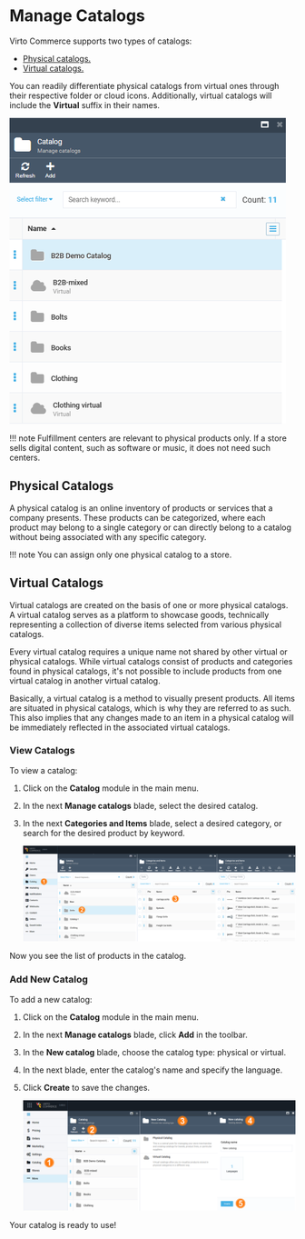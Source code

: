 # Manage Catalogs

Virto Commerce supports two types of catalogs:

* [Physical catalogs.](add-new-catalog.md#physical-catalogs)
* [Virtual catalogs.](add-new-catalog.md#virtual-catalogs)

You can readily differentiate physical catalogs from virtual ones through their respective folder or cloud icons. Additionally, virtual catalogs will include the **Virtual** suffix in their names.

![Physical vs. Virtual catalogs](media/physical-virtual-catalogs.png)

!!! note
	Fulfillment centers are relevant to physical products only. If a store sells digital content, such as software or music, it does not need such centers.

## Physical Catalogs

A physical catalog is an online inventory of products or services that a company presents. These products can be categorized, where each product may belong to a single category or can directly belong to a catalog without being associated with any specific category.

!!! note
	You can assign only one physical catalog to a store.

## Virtual Catalogs

Virtual catalogs are created on the basis of one or more physical catalogs. A virtual catalog serves as a platform to showcase goods, technically representing a collection of diverse items selected from various physical catalogs.

Every virtual catalog requires a unique name not shared by other virtual or physical catalogs. While virtual catalogs consist of products and categories found in physical catalogs, it's not possible to include products from one virtual catalog in another virtual catalog.

Basically, a virtual catalog is a method to visually present products. All items are situated in physical catalogs, which is why they are referred to as such. This also implies that any changes made to an item in a physical catalog will be immediately reflected in the associated virtual catalogs.

### View Catalogs

To view a catalog:

1. Click on the **Catalog** module in the main menu.
1. In the next **Manage catalogs** blade, select the desired catalog.
1. In the next **Categories and Items** blade, select a desired category, or search for the desired product by keyword.

	![View catalogs](media/view-catalogs.png)

Now you see the list of products in the catalog.

### Add New Catalog

To add a new catalog:

1. Click on the **Catalog** module in the main menu.
1. In the next **Manage catalogs** blade, click **Add** in the toolbar.  
1. In the **New catalog** blade, choose the catalog type: physical or virtual.
1. In the next blade, enter the catalog's name and specify the language.
1. Click **Create** to save the changes.

	![New catalog](media/add-new-catalog.png)

Your catalog is ready to use!


